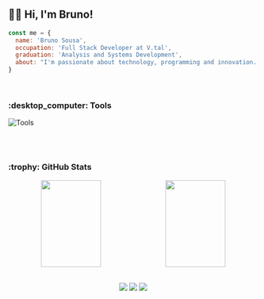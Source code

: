 ## :man_technologist: Hi, I'm Bruno!

```javascript
const me = {
  name: 'Bruno Sousa',
  occupation: 'Full Stack Developer at V.tal',
  graduation: 'Analysis and Systems Development',
  about: "I'm passionate about technology, programming and innovation. Looking for challenges and continuous learning."
}
```
<br><div style="display: inline_block">
  <h3> :desktop_computer: Tools</h3>
  <img align="center" alt="Tools" src="https://skillicons.dev/icons?i=bash,git,docker,ts,nodejs,nestjs,nextjs,java,openshift">
</div><br>

<br><div>
  <h3> :trophy: GitHub Stats</h3>
  <div align="center" >
    <img width="49%" height="175px" src="https://github.com/brunolpsousa/brunolpsousa/raw/resource/grs/stats.svg" />
    <img width="49%" height="175px" src="https://github.com/brunolpsousa/brunolpsousa/raw/resource/grs/langs.svg" />
  </div>
</div>

##

<div align="center">
  <!--<h3>Contacts</h3>-->
  <a href="https://brunolpsousa.vercel.app" target="_blank"><img src="https://img.shields.io/badge/website-%25?style=for-the-badge&logo=vercel&logoColor=white&color=black" target="_blank"></a>
  <a href="mailto:brunolpsousa@gmail.com"><img src="https://img.shields.io/badge/-Mail-%23333?style=for-the-badge&logo=gmail&logoColor=white" target="_blank"></a>
  <a href="https://www.linkedin.com/in/brunolpsousa" target="_blank"><img src="https://img.shields.io/badge/-LinkedIn-%230077B5?style=for-the-badge&logo=linkedin&logoColor=white" target="_blank"></a>
</div>

<!--
**brunolpsousa/brunolpsousa** is a ✨ _special_ ✨ repository because its `README.md` (this file) appears on your GitHub profile.

- 📚 Studying Analysis and Systems Development
- 🔭 Working on projects and challenges promoted by
- 🌱 Learning TypeScript, Node.js, Express, MongoDB and AWS Cloud Context

Here are some ideas to get you started:

- 📫 How to reach me: [](mailto:)
- 🔭 I’m currently working on ...
- 🌱 I’m currently learning ...
- 👯 I’m looking to collaborate on ...
- 🤔 I’m looking for help with ...
- 💬 Ask me about ...
- 📫 How to reach me: ...
- 😄 Pronouns: ...
- ⚡ Fun fact: ...
-->
